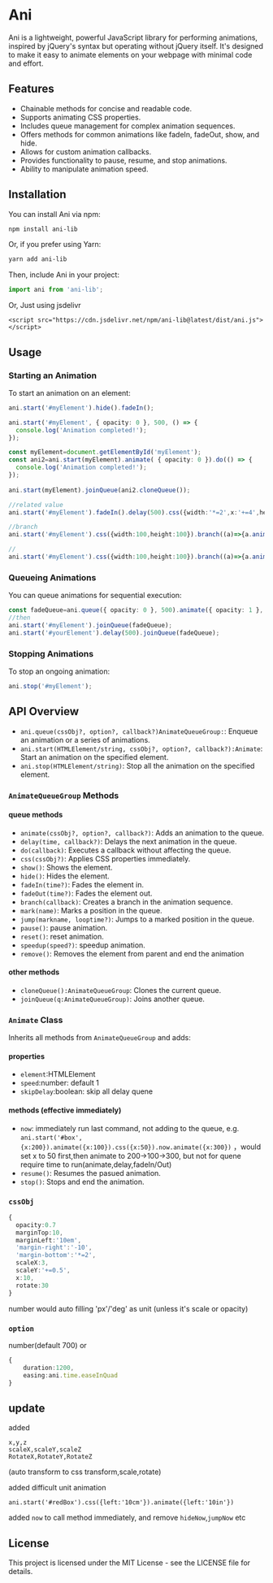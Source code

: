 # Ani

Ani is a lightweight, powerful JavaScript library for performing animations, inspired by jQuery's syntax but operating without jQuery itself. It's designed to make it easy to animate elements on your webpage with minimal code and effort.

## Features

- Chainable methods for concise and readable code.
- Supports animating CSS properties.
- Includes queue management for complex animation sequences.
- Offers methods for common animations like fadeIn, fadeOut, show, and hide.
- Allows for custom animation callbacks.
- Provides functionality to pause, resume, and stop animations.
- Ability to manipulate animation speed.

## Installation

You can install Ani via npm:

```bash
npm install ani-lib
```

Or, if you prefer using Yarn:

```bash
yarn add ani-lib
```

Then, include Ani in your project:

```javascript
import ani from 'ani-lib';
```

Or, Just using jsdelivr
```
<script src="https://cdn.jsdelivr.net/npm/ani-lib@latest/dist/ani.js"></script>
```

## Usage

### Starting an Animation

To start an animation on an element:

```typescript
ani.start('#myElement').hide().fadeIn();

ani.start('#myElement', { opacity: 0 }, 500, () => {
  console.log('Animation completed!');
});

const myElement=document.getElementById('myElement');
const ani2=ani.start(myElement).animate( { opacity: 0 }).do(() => {
  console.log('Animation completed!');
});
  
ani.start(myElement).joinQueue(ani2.cloneQueue());

//related value
ani.start('#myElement').fadeIn().delay(500).css({width:'*=2',x:'+=4',height:100}).fadeOut({duration:700,easing:ani.time.easeInQuad}).remove();

//branch
ani.start('#myElement').css({width:100,height:100}).branch((a)=>{a.animate({width:200},3000)}).animate({height:200},6000);

//
ani.start('#myElement').css({width:100,height:100}).branch((a)=>{a.animate({width:200},3000)}).animate({height:200},6000);
```

### Queueing Animations

You can queue animations for sequential execution:

```typescript
const fadeQueue=ani.queue({ opacity: 0 }, 500).animate({ opacity: 1 }, 500);
//then
ani.start('#myElement').joinQueue(fadeQueue);
ani.start('#yourElement').delay(500).joinQueue(fadeQueue);
```

### Stopping Animations

To stop an ongoing animation:

```typescript
ani.stop('#myElement');
```

## API Overview

- `ani.queue(cssObj?, option?, callback?)AnimateQueueGroup:`: Enqueue an animation or a series of animations.
- `ani.start(HTMLElement/string, cssObj?, option?, callback?):Animate`: Start an animation on the specified element.
- `ani.stop(HTMLElement/string)`: Stop all the animation on the specified element.

### `AnimateQueueGroup` Methods

#### queue methods
- `animate(cssObj?, option?, callback?)`: Adds an animation to the queue.
- `delay(time, callback?)`: Delays the next animation in the queue.
- `do(callback)`: Executes a callback without affecting the queue.
- `css(cssObj?)`: Applies CSS properties immediately.
- `show()`: Shows the element.
- `hide()`: Hides the element.
- `fadeIn(time?)`: Fades the element in.
- `fadeOut(time?)`: Fades the element out.
- `branch(callback)`: Creates a branch in the animation sequence.
- `mark(name)`: Marks a position in the queue.
- `jump(markname, looptime?)`: Jumps to a marked position in the queue.
- `pause()`: pause animation.
- `reset()`: reset animation.
- `speedup(speed?)`: speedup animation.
- `remove()`: Removes the element from parent and end the animation

#### other methods
- `cloneQueue():AnimateQueueGroup`: Clones the current queue.
- `joinQueue(q:AnimateQueueGroup)`: Joins another queue.

### `Animate` Class

Inherits all methods from `AnimateQueueGroup` and adds:

#### properties
- `element`:HTMLElement
- `speed`:number: default 1
- `skipDelay`:boolean: skip all delay quene
#### methods (effective immediately)
- `now`: immediately run last command, not adding to the queue, e.g. `ani.start('#box',{x:200}).animate({x:100}).css({x:50}).now.animate({x:300})` ，would set x to 50 first,then animate to 200->100->300, but not for quene require time to run(animate,delay,fadeIn/Out)
- `resume()`: Resumes the pasued animation.
- `stop()`: Stops and end the animation.

### `cssObj`
```typescript
{
  opacity:0.7
  marginTop:10,
  marginLeft:'10em',  
  'margin-right':'-10',
  'margin-bottom':'*=2',
  scaleX:3,
  scaleY:'+=0.5',
  x:10,
  rotate:30
}
```
number would auto filling 'px'/'deg' as unit (unless it's scale or opacity)

### `option`
number(default 700)
or
```typescript
{
    duration:1200,
    easing:ani.time.easeInQuad
}
```

## update

added 
```
x,y,z
scaleX,scaleY,scaleZ
RotateX,RotateY,RotateZ
```
(auto transform to css transform,scale,rotate)

added difficult unit animation
```
ani.start('#redBox').css({left:'10cm'}).animate({left:'10in'})
```

added `now` to call method immediately, and remove `hideNow`,`jumpNow` etc

## License

This project is licensed under the MIT License - see the LICENSE file for details.